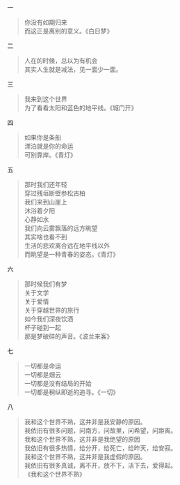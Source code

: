 一
> 你没有如期归来<br>
而这正是离别的意义。《白日梦》

二
> 人在的时候，总以为有机会<br>
其实人生就是减法，见一面少一面。

三
> 我来到这个世界<br>
为了看看太阳和蓝色的地平线。《城门开》

四
> 如果你是条船<br>
漂泊就是你的命运<br>
可别靠岸。《青灯》

五
> 那时我们还年轻<br>
穿过残垣断壁参松古柏<br>
我们来到山崖上<br>
沐浴着夕阳<br>
心静如水<br>
我们向云雾飘落的远方眺望<br>
其实啥也看不到<br>
生活的悲欢离合远在地平线以外<br>
而眺望是一种青春的姿态。《青灯》

六
> 那时候我们有梦<br>
关于文学<br>
关于爱情<br>
关于穿越世界的旅行<br>
如今我们深夜饮酒<br>
杯子碰到一起<br>
那是梦破碎的声音。《波兰来客》

七
> 一切都是命运<br>
一切都是烟云<br>
一切都是没有结局的开始<br>
一切都是稍纵即逝的追寻。《一切》

八
> 我和这个世界不熟，这并非是我安静的原因。<br>
我依旧有很多问题，问南方，问故里，问希望，问距离。<br>
我和这个世界不熟，这并非是我绝望的原因<br>
我依旧有很多热情，给分开，给死亡，给昨天，给安寂。<br>
我和这个世界不熟，这并非是我虚假的原因。<br>
我依旧有很多真诚，离不开，放不下，活下去，爱得起。<br>
《我和这个世界不熟》
